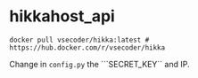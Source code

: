 # hikkahost_api

```
docker pull vsecoder/hikka:latest # https://hub.docker.com/r/vsecoder/hikka
```

Change in ```config.py``` the ```SECRET_KEY`` and IP.
